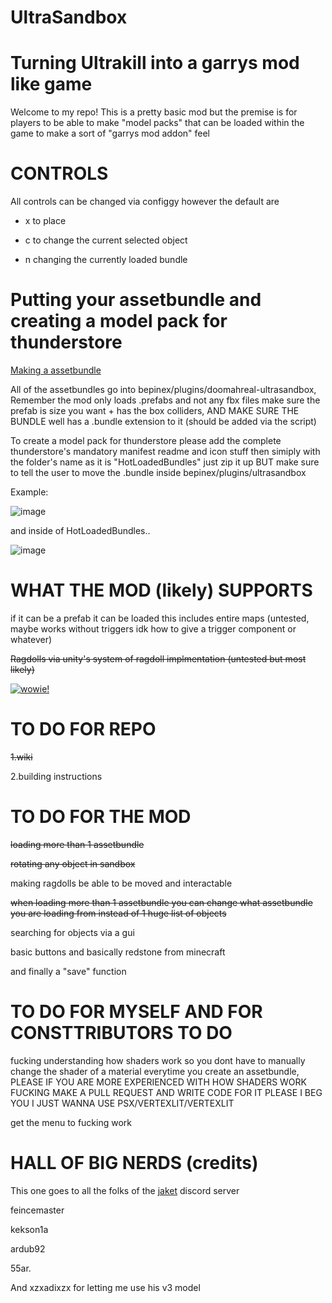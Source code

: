 # UltraSandbox

# Turning Ultrakill into a garrys mod like game


Welcome to my repo! This is a pretty basic mod but the premise is for players to be able to make "model packs" that can be loaded within the game to make a sort of "garrys mod addon" feel 

# **CONTROLS**

All controls can be changed via configgy however the default are

* x to place

* c to change the current selected object

* n changing the currently loaded bundle

# Putting your assetbundle and creating a model pack for thunderstore

[Making a assetbundle](https://github.com/Minepool9/UltraSandbox/wiki/)

All of the assetbundles go into bepinex/plugins/doomahreal-ultrasandbox, Remember the mod only loads .prefabs and not any fbx files make sure the prefab is size you want + has the box colliders, AND MAKE SURE THE BUNDLE well has a .bundle extension to it (should be added via the script)

To create a model pack for thunderstore please add the complete thunderstore's mandatory manifest readme and icon stuff then simiply with the folder's name as it is "HotLoadedBundles" just zip it up BUT make sure to tell the user to move the .bundle inside bepinex/plugins/ultrasandbox

Example:

![image](https://github.com/Minepool9/UltraSandbox/assets/97184060/f43facd5-56dd-4a8e-b5f5-7288fa304a97)

and inside of HotLoadedBundles..

![image](https://github.com/Minepool9/UltraSandbox/assets/97184060/1b09046d-c7dd-4772-b519-b349f8f41b10)


# WHAT THE MOD (likely) SUPPORTS 

if it can be a prefab it can be loaded this includes entire maps (untested, maybe works without triggers idk how to give a trigger component or whatever)

~~Ragdolls via unity's system of ragdoll implmentation (untested but most likely)~~

[![wowie!](https://github.com/Minepool9/UltraSandbox/assets/97184060/f856c55f-2cbe-477a-a564-064ac61c162a)](https://github.com/Minepool9/UltraSandbox/assets/97184060/5ffa56ca-db16-4198-852c-f69b19490a2f)


# TO DO FOR REPO

~~1.wiki~~

2.building instructions



# TO DO FOR THE MOD

~~loading more than 1 assetbundle~~

~~rotating any object in sandbox~~

making ragdolls be able to be moved and interactable 

~~when loading more than 1 assetbundle you can change what assetbundle you are loading from instead of 1 huge list of objects~~ 

searching for objects via a gui

basic buttons and basically redstone from minecraft

and finally a "save" function



# TO DO FOR MYSELF AND FOR CONSTTRIBUTORS TO DO 

fucking understanding how shaders work so you dont have to manually change the shader of a material everytime you create an assetbundle, PLEASE IF YOU ARE MORE EXPERIENCED WITH HOW SHADERS WORK FUCKING MAKE A PULL REQUEST AND WRITE CODE FOR IT PLEASE I BEG YOU I JUST WANNA USE PSX/VERTEXLIT/VERTEXLIT

get the menu to fucking work


# HALL OF BIG NERDS (credits) 

This one goes to all the folks of the [jaket](https://discord.gg/USpt3hCBgn) discord server 

feincemaster

kekson1a

ardub92

55ar.


And xzxadixzx for letting me use his v3 model
